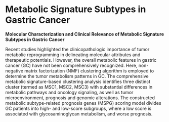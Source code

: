 # Metabolic Signature Subtypes in Gastric Cancer
**Molecular Characterization and Clinical Relevance of Metabolic Signature Subtypes in Gastric Cancer**

Recent studies highlighted the clinicopathologic importance of tumor metabolic reprogramming in delineating molecular attributes and therapeutic potentials. However, the overall metabolic features in gastric cancer (GC) have not been comprehensively recognized. Here, non-negative matrix factorization (NMF) clustering algorithm is employed to determine the tumor metabolism patterns in GC. The comprehensive metabolic signature-based clustering analysis identifies three distinct cluster (termed as MSC1, MSC2, MSC3) with substantial differences in metabolic pathways and oncology signaling, as well as tumor microenvironment, prognosis and genomic alterations. The constructed metabolic subtype-related prognosis genes (MSPG) scoring model divides GC patients into high- and low-score subgroups, where a low score is associated with glycosaminoglycan metabolism, and worse prognosis. 
